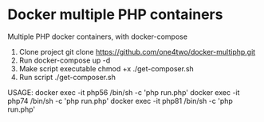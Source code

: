 # Docker multiple PHP containers
Multiple PHP docker containers, with docker-compose

1. Clone project git clone https://github.com/one4two/docker-multiphp.git
2. Run docker-compose up -d
3. Make script executable chmod +x ./get-composer.sh
4. Run script ./get-composer.sh

USAGE:
  docker exec -it php56 /bin/sh -c 'php run.php'
  docker exec -it php74 /bin/sh -c 'php run.php'
  docker exec -it php81 /bin/sh -c 'php run.php'
